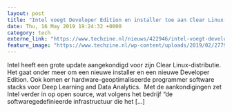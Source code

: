 ```yaml
---
layout: post
title: "Intel voegt Developer Edition en installer toe aan Clear Linux-distributie"
date: Thu, 16 May 2019 19:24:32 +0000
category: tech
externe_link: "https://www.techzine.nl/nieuws/422946/intel-voegt-developer-edition-en-installer-toe-aan-clear-linux-distributie.html"
feature_image: "https://www.techzine.nl/wp-content/uploads/2019/02/2779_bc0db719-3.jpg"
---
```


Intel heeft een grote update aangekondigd voor zijn Clear Linux-distributie. Het gaat onder meer om een nieuwe installer en een nieuwe Developer Edition. Ook komen er hardware-geoptimaliseerde programmer software stacks voor Deep Learning and Data Analytics.  Met de aankondigingen zet Intel verder in op open source, wat volgens het bedrijf &#8220;de softwaregedefinieerde infrastructuur die het [&#8230;]
